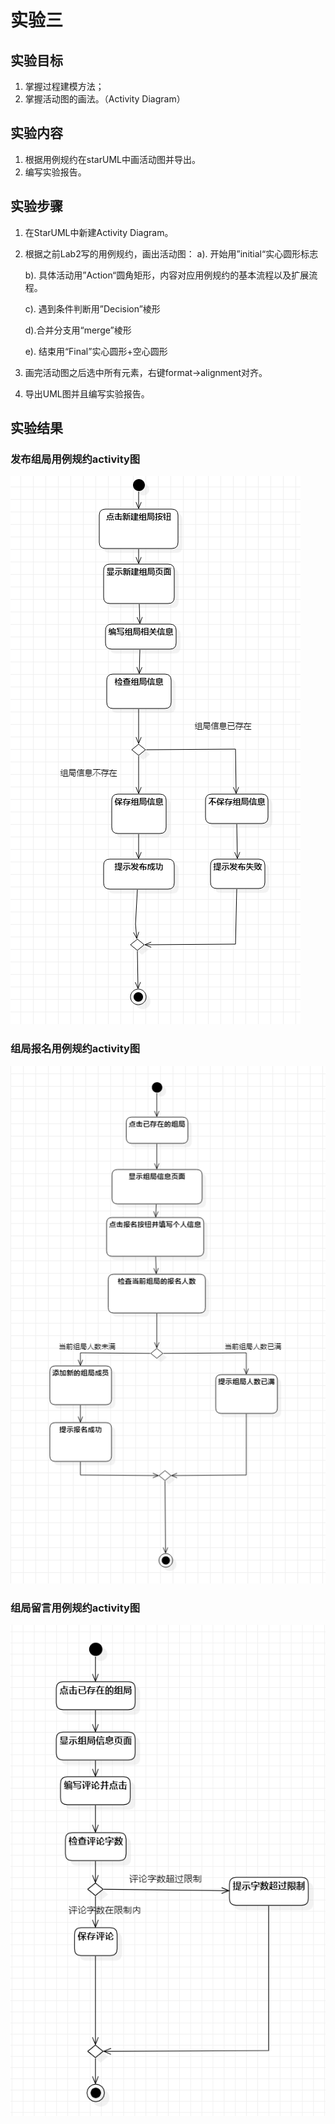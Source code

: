 # 实验三

## 实验目标

1. 掌握过程建模方法；
2. 掌握活动图的画法。（Activity Diagram）

## 实验内容

1. 根据用例规约在starUML中画活动图并导出。
2. 编写实验报告。

## 实验步骤

1. 在StarUML中新建Activity Diagram。

2. 根据之前Lab2写的用例规约，画出活动图：
   a). 开始用”initial“实心圆形标志

   b). 具体活动用”Action“圆角矩形，内容对应用例规约的基本流程以及扩展流程。

   c). 遇到条件判断用”Decision”棱形

   d).合并分支用“merge”棱形

   e). 结束用“Final”实心圆形+空心圆形

3. 画完活动图之后选中所有元素，右键format->alignment对齐。

4. 导出UML图并且编写实验报告。

## 实验结果

### 发布组局用例规约activity图

![](./Lab3_ActivityDiagram1.png)

### 组局报名用例规约activity图

![](./Lab3_ActivityDiagram2.png)

### 组局留言用例规约activity图

![](./Lab3_ActivityDiagram3.png)
